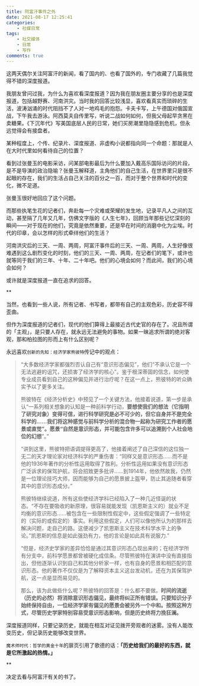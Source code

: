 ```yaml
---
title: 阿富汗事件之外
date: 2021-08-17 12:25:41
categories: 
    - 社媒日常
tags: 
    - 社交媒体
    - 日常
    - 写作
comments: true
---
```



这两天偶尔关注阿富汗的新闻，看了国内的、也看了国外的，专门收藏了几篇我觉得不错的深度报道。

我朋友曾问过我，为什么为喜欢看深度报道？因为我在朋友圈主要分享的也是深度报道，包括越野赛、河南洪灾。当时我的回答比较浅显，喜欢看真实而琐碎的生活，波涛汹涌的时代阻挡不了人对一地鸡毛的抱怨。卡夫卡写，上午德国对俄国宣战，下午我去游泳。阿西莫夫自传里写，听说二战如何如何，但我父母起早贪黑在卖糖果。《下沉年代》写美国底层人民的日常，她们买房潮里隐隐感到危机，但永远觉得会有接盘者。

某种程度上，个传、纪录片、深度报道、非虚构小说都指向同一个命题：那就是人在大时代里如何看待自己的位置？

看到过张曼玉的电影采访，问某部电影最后为什么要加入戴高乐国际访问的片段，是不是导演的政治隐喻？张曼玉解释道，主角他们的自己生活，在世界里只是很不起眼的存在，我们的生活占自己关注的百分之一百，而对于整个世界和时代的变化，微不足道。

张曼玉很好地回应了这个问题。

而那些执笔生花的记者们，奔赴每一个灾难或荣耀的发生地，记录平凡人之间的互动，甚至隔了几年又几年，仿佛文字版的《人生七年》，回顾当年那些记忆深刻的瞬间——对于现在的他们，究竟是依然重要，还是早在时间的消磨中化为尘埃。时代的印章，会以怎样的形式牵绊他们的生活？

河南洪灾后的三天、一周、两周，阿富汗事件后的三天、一周、两周，人生好像很难遇到这么剧烈变化的时刻，他们的三天、一周、两周，在记者们的笔下，或许也就等同于我们的三年、十年、二十年吧。他们的心境会如何？而此间，我们的心境会如何？

或许就是深度报道一直在追求的回答。

**

当然，也看到一些人说，所有记者、书写者，都带有自己的主观色彩，历史容不得歪曲。

但作为深度报道的记者们，现代的他们算得上最接近古代史官的存在了。况且所谓的「主观」，是只要人存在，就永远无法避免的事物。如果一昧追求所谓的绝对客观，那和柏拉图的形而上有什么区别呢？

永远喜欢`创新的先知：经济学家熊彼特`传记中的观点：

>“大多数经济学家都强烈否认自己有“意识形态偏见”，他们“不承认它是一个无法逃避的诅咒，还损害了经济学的核心”。鉴于根深蒂固的信念，如何使专业成员看到自己的这种偏见并进行治疗呢？在这一点上，熊彼特的听众确实予以了更多关注。
>
>熊彼特在《经济分析史》中预见了一个关键方法，他接着说道，第一步是承认“一系列相关想象的认知是一种前科学行动，**要想使我们的想法（它指明了研究对象）变得可信，进行科学研究是必不可少的，但它自身并不是完全科学的……我们将这种感觉与前科学分析的混合物一起称为研究工作者的愿景或直觉”。愿景“自然是意识形态，并可能包含许多可以追溯到个人社会地位的幻想**”。”
>
>“讲到这里，熊彼特把语调提得更高了，他接着阐述了自己深信的这位独一无二的天才理论家对经济科学的严重伤害：“同样又是意识形态……而不是他的1936年著作的分析性运用取得了胜利。分析性运用如果没有意识形态广泛诉求的保驾护航，将会招致更多批评……到1914年，他依然故我，仍然是一位理论技巧大师，因而能够为自己的愿景披上盔甲，防止其追随者看穿其中的意识形态成分。”
>
>熊彼特继续说道，所有这些使经济学科已经陷入了一种几近怪诞的状态。“不存在要吸收的新原理，很容易就能发现（凯恩斯主义的）就业不足均衡的意识形态……被包含在一些限制性假定中，这些假定强调了一些特定的（实际的或假定的）事实。利用这些假定，人们可以像他所认为的那样去解决问题，走自己的路。这便减少了凯恩斯主义在技术科学水平上的争论。”凯恩斯的信息是如此强劲有力，他的言论是如此具有说服力.”
>
>“但是，经济史学家的差异恰恰是通过其意识形态凸现出来的；在经济学所有分支中，前科学愿景都曾被硬化成信条。尽管熊彼特在演讲中没有直接指出，但他逐渐认识到自己和其他分析家一样，也有自身的愿景和相匹配的意识形态。他的著作不仅仅是为了解释资本主义这台发动机，还在为其保驾护航，这一点是显而易见的。
>
>那么，该为此做些什么呢？熊彼特的回答是：什么都不要做。**时间的流逝（历史的必然）将消除意识形态偏见，最终将纠正所有错误。只要知识分子始终保持自由，一位经济学家有偏见的愿景会被另外一个中和。按照这种方式，尽管历史学家特别容易受意识形态影响，但是历史终将力挽狂澜。**

深度报道同样，只要记录历史，就能在相互对证见拨开旁观者的迷雾。没有人能改变历史，但记录历史能够改变世界。

`魔术师时代：哲学的黄金十年`的扉页引用了歌德的话：**「历史给我们的最好的东西，就是它所激起的热情。」**

**

决定去看与阿富汗有关的书了。


